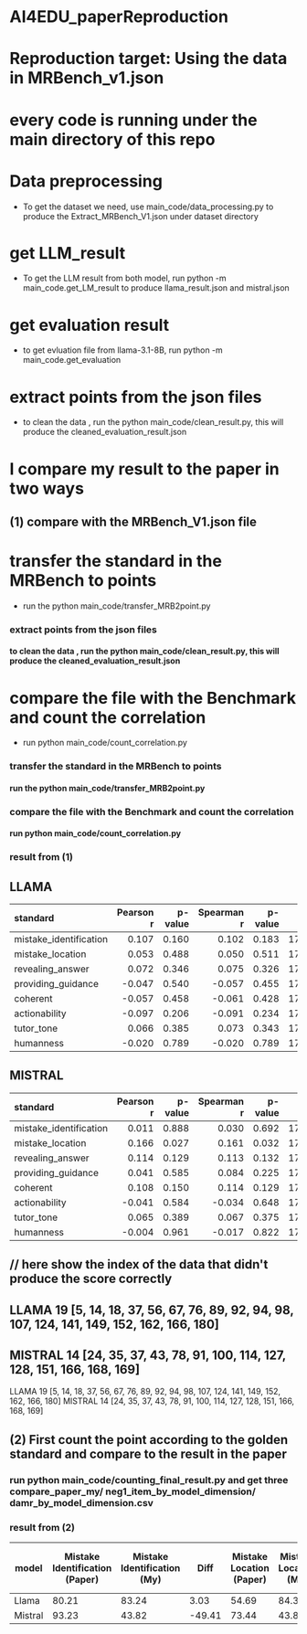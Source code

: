 # AI4EDU_paperReproduction
# Reproduction target: Using the data in MRBench_v1.json

# every code is running under the main directory of this repo

# Data preprocessing
- To get the dataset we need, use main_code/data_processing.py to produce the Extract_MRBench_V1.json under dataset directory

# get LLM_result
- To get the LLM result from both model, run python -m main_code.get_LM_result to produce llama_result.json  and mistral.json

# get evaluation result
- to get evluation file from llama-3.1-8B, run python -m main_code.get_evaluation

# extract points from the json files
- to clean the data , run the  python main_code/clean_result.py, this will produce the cleaned_evaluation_result.json
# I compare my result to the paper in two ways 

## (1) compare with the MRBench_V1.json file

# transfer the standard in the MRBench to points
- run the python main_code/transfer_MRB2point.py 
### extract points from the json files
#### to clean the data , run the  python main_code/clean_result.py, this will produce the cleaned_evaluation_result.json

# compare the file with the Benchmark and count the correlation
- run python main_code/count_correlation.py
### transfer the standard in the MRBench to points
#### run the python main_code/transfer_MRB2point.py 

### compare the file with the Benchmark and count the correlation
#### run python main_code/count_correlation.py

### result from (1)

## LLAMA

| standard                | Pearson r | p-value | Spearman r | p-value |   n |
| :---------------------- | --------: | ------: | ---------: | ------: | --: |
| mistake\_identification |     0.107 |   0.160 |      0.102 |   0.183 | 173 |
| mistake\_location       |     0.053 |   0.488 |      0.050 |   0.511 | 173 |
| revealing\_answer       |     0.072 |   0.346 |      0.075 |   0.326 | 173 |
| providing\_guidance     |    -0.047 |   0.540 |     -0.057 |   0.455 | 173 |
| coherent                |    -0.057 |   0.458 |     -0.061 |   0.428 | 173 |
| actionability           |    -0.097 |   0.206 |     -0.091 |   0.234 | 173 |
| tutor\_tone             |     0.066 |   0.385 |      0.073 |   0.343 | 173 |
| humanness               |    -0.020 |   0.789 |     -0.020 |   0.789 | 173 |

## MISTRAL

| standard                | Pearson r | p-value | Spearman r | p-value |   n |
| :---------------------- | --------: | ------: | ---------: | ------: | --: |
| mistake\_identification |     0.011 |   0.888 |      0.030 |   0.692 | 178 |
| mistake\_location       |     0.166 |   0.027 |      0.161 |   0.032 | 178 |
| revealing\_answer       |     0.114 |   0.129 |      0.113 |   0.132 | 178 |
| providing\_guidance     |     0.041 |   0.585 |      0.084 |   0.225 | 178 |
| coherent                |     0.108 |   0.150 |      0.114 |   0.129 | 178 |
| actionability           |    -0.041 |   0.584 |     -0.034 |   0.648 | 178 |
| tutor\_tone             |     0.065 |   0.389 |      0.067 |   0.375 | 178 |
| humanness               |    -0.004 |   0.961 |     -0.017 |   0.822 | 178 |


// here show the index of the data that didn't produce the score correctly
-------------------------------------------
## LLAMA       19  [5, 14, 18, 37, 56, 67, 76, 89, 92, 94, 98, 107, 124, 141, 149, 152, 162, 166, 180] 
## MISTRAL     14  [24, 35, 37, 43, 78, 91, 100, 114, 127, 128, 151, 166, 168, 169]
LLAMA       19  [5, 14, 18, 37, 56, 67, 76, 89, 92, 94, 98, 107, 124, 141, 149, 152, 162, 166, 180]
MISTRAL     14  [24, 35, 37, 43, 78, 91, 100, 114, 127, 128, 151, 166, 168, 169]

## (2) First count the point according to the golden standard and compare to the result in the paper

### run python main_code/counting_final_result.py and get three compare_paper_my/ neg1_item_by_model_dimension/ damr_by_model_dimension.csv
### result from (2)

| model   | Mistake Identification (Paper) | Mistake Identification (My) | Diff | Mistake Location (Paper) | Mistake Location (My) | Diff | Revealing the Answer (Paper) | Revealing the Answer (My) | Diff | Providing Guidance (Paper) | Providing Guidance (My) | Diff | Actionability (Paper) | Actionability (My) | Diff | Coherence (Paper) | Coherence (My) | Diff | Tutor Tone (Paper) | Tutor Tone (My) | Diff | Human-likeness (Paper) | Human-likeness (My) | Diff |
|---------|--------------------------------|-----------------------------|------|--------------------------|-----------------------|------|--------------------------------|---------------------------|------|----------------------------|-------------------------|------|-----------------------|-------------------|------|-------------------|----------------|------|--------------------|----------------|------|------------------------|---------------------|------|
| Llama   | 80.21                          | 83.24                       | 3.03 | 54.69                    | 84.39                 | 29.70| 73.96                          | 27.75                     | -46.21| 45.31                      | 83.82                   | 38.51| 42.71                 | 96.53             | 53.82| 80.73             | 98.28          | 17.55| 19.79              | 20.81          | 1.02 | 93.75                  | 98.84               | 5.09 |
| Mistral | 93.23                          | 43.82                       | -49.41| 73.44                    | 43.82                 | -29.62| 86.46                          | 53.93                     | -32.53| 63.54                      | 44.38                   | -19.16| 70.31                 | 55.06             | -15.25| 86.98             | 60.34          | -26.64| 15.10              | 22.47          | 7.37 | 95.31                  | 73.03               | -22.28 |

